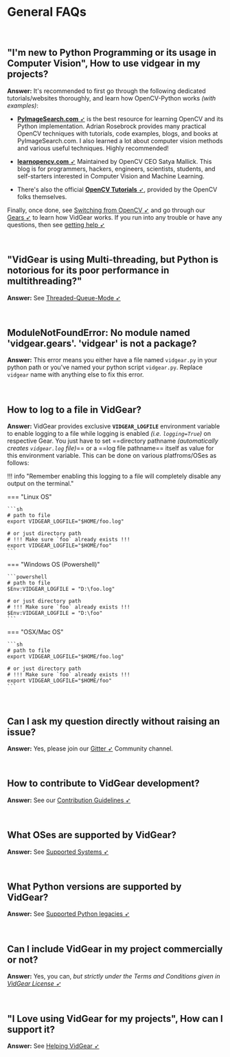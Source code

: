 <!--
===============================================
vidgear library source-code is deployed under the Apache 2.0 License:

Copyright (c) 2019-2020 Abhishek Thakur(@abhiTronix) <abhi.una12@gmail.com>

Licensed under the Apache License, Version 2.0 (the "License");
you may not use this file except in compliance with the License.
You may obtain a copy of the License at

	 http://www.apache.org/licenses/LICENSE-2.0

Unless required by applicable law or agreed to in writing, software
distributed under the License is distributed on an "AS IS" BASIS,
WITHOUT WARRANTIES OR CONDITIONS OF ANY KIND, either express or implied.
See the License for the specific language governing permissions and
limitations under the License.
===============================================
-->

# General FAQs


&nbsp;


## "I'm new to Python Programming or its usage in Computer Vision", How to use vidgear in my projects?

**Answer:** It's recommended to first go through the following dedicated tutorials/websites thoroughly, and learn how OpenCV-Python works _(with examples)_:

- [**PyImageSearch.com** ➶](https://www.pyimagesearch.com/) is the best resource for learning OpenCV and its Python implementation. Adrian Rosebrock provides many practical OpenCV techniques with tutorials, code examples, blogs, and books at PyImageSearch.com. I also learned a lot about computer vision methods and various useful techniques. Highly recommended!

- [**learnopencv.com** ➶](https://www.learnopencv.com)  Maintained by OpenCV CEO Satya Mallick. This blog is for programmers, hackers, engineers, scientists, students, and self-starters interested in Computer Vision and Machine Learning.

- There's also the official [**OpenCV Tutorials** ➶](https://opencv-python-tutroals.readthedocs.io/en/latest/py_tutorials/py_tutorials.html), provided by the OpenCV folks themselves.

Finally, once done, see [Switching from OpenCV ➶](../../switch_from_cv/) and go through our [Gears ➶](../../gears/#gears-what-are-these) to learn how VidGear works. If you run into any trouble or have any questions, then see [getting help ➶](../get_help)

&nbsp;

## "VidGear is using Multi-threading, but Python is notorious for its poor performance in multithreading?"

**Answer:** See [Threaded-Queue-Mode ➶](../../bonus/TQM/)

&nbsp;

## ModuleNotFoundError: No module named 'vidgear.gears'. 'vidgear' is not a package?

**Answer:** This error means you either have a file named `vidgear.py` in your python path or you've named your python script `vidgear.py`. Replace `vidgear` name with anything else to fix this error.

&nbsp;


## How to log to a file in VidGear?

**Answer:** VidGear provides exclusive **`VIDGEAR_LOGFILE`** environment variable to enable logging to a file while logging is enabled _(i.e. `logging=True`)_ on respective Gear. You just have to set ==directory pathname _(automatically creates `vidgear.log` file)_== or a ==log file pathname== itself as value for this  environment variable. This can be done on various platfroms/OSes as follows:

!!! info "Remember enabling this logging to a file will completely disable any output on the terminal." 

=== "Linux OS"

	```sh
	# path to file
	export VIDGEAR_LOGFILE="$HOME/foo.log"

	# or just directory path 
	# !!! Make sure `foo` already exists !!!
	export VIDGEAR_LOGFILE="$HOME/foo"
	```

=== "Windows OS (Powershell)"

	```powershell
	# path to file
	$Env:VIDGEAR_LOGFILE = "D:\foo.log"

	# or just directory path 
	# !!! Make sure `foo` already exists !!!
	$Env:VIDGEAR_LOGFILE = "D:\foo"
	```

=== "OSX/Mac OS"
	
	```sh
	# path to file
	export VIDGEAR_LOGFILE="$HOME/foo.log"
	
	# or just directory path 
	# !!! Make sure `foo` already exists !!!
	export VIDGEAR_LOGFILE="$HOME/foo"
	```

&nbsp;

## Can I ask my question directly without raising an issue?

**Answer:** Yes, please join our [Gitter ➶](https://gitter.im/vidgear/community) Community channel.

&nbsp;

## How to contribute to VidGear development?

**Answer:** See our [Contribution Guidelines ➶](../../contribution/PR/)

&nbsp;

## What OSes are supported by VidGear?

**Answer:** See [Supported Systems ➶](../../installation/#supported-systems)

&nbsp;

## What Python versions are supported by VidGear?

**Answer:** See [Supported Python legacies ➶](../../installation/#supported-python-legacies)

&nbsp;

## Can I include VidGear in my project commercially or not?

**Answer:** Yes, you can, *but strictly under the Terms and Conditions given in [VidGear License ➶](https://github.com/abhiTronix/vidgear/blob/master/LICENSE)*

&nbsp;

## "I Love using VidGear for my projects", How can I support it?

**Answer:** See [Helping VidGear ➶](../../help/#helping-vidgear)  

&nbsp;